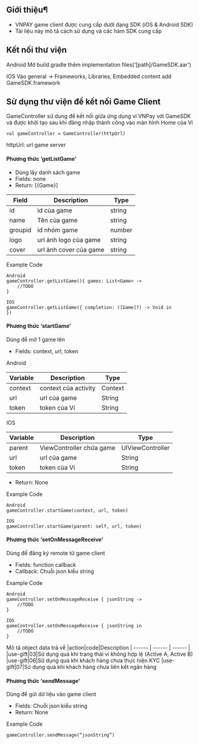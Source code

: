 ## Giới thiệu¶

- VNPAY game client được cung cấp dưới dạng SDK (iOS & Android SDK)
- Tài liệu này mô tả cách sử dụng và các hàm SDK cung cấp


## Kết nối thư viện

Android 
Mở build.gradle thêm implementation files('[path]/GameSDK.aar')

IOS 
Vào general -> Frameworks, Libraries, Embedded content
add GameSDK.framework

## Sử dụng thư viện để kết nối Game Client

GameController sử dụng để kết nối giữa ứng dụng ví VNPay với GameSDK và được khởi tạo sau khi đăng nhập thành công vào màn hình Home của Ví

```
val gameController = GameController(httpUrl)

```
httpUrl: url game server

#### Phương thức ‘getListGame'
- Dùng lấy danh sách game
- Fields: none
- Return:  [{Game}]


|Field|Description|Type
| ------ | ------ | ------ |
|id|id của game|string
|name|Tên của game|string
|groupid|id nhóm game|number
|logo|url ảnh logo của game|string
|cover|url ảnh cover của game|string

Example Code
```
Android 
gameController.getListGame(){ games: List<Game> ->
	//TODO
}
```
```
IOS
gameController.getListGame({ completion: ([Game]?) -> Void in 
})
```
#### Phương thức ‘startGame'
Dùng để mở 1 game lên

- Fields: context, url, token

Android

|Variable|Description|Type
| ------ | ------ | ------ |
|context|context của activity|Context
|url|url của game|String
|token|token của Ví|String

IOS

|Variable|Description|Type
| ------ | ------ | ------ |
|parent|ViewController chứa game|UIViewController
|url|url của game|String
|token|token của Ví|String

- Return: None

Example Code
```
Android 
gameController.startGame(context, url, token)
```
```
IOS
gameController.startGame(parent: self, url, token)
```

#### Phương thức ‘setOnMessageReceive'

Dùng để đăng ký remote từ game client

- Fields: function callback
- Callback: Chuỗi json kiểu string

Example Code
```
Android 
gameController.setOnMessageReceive { jsonString ->
	//TODO
}
```
```
IOS
gameController.setOnMessageReceive { jsonString in
	//TODO
}
```
Mô tả object data trả về
|action|code|Description
| ------ | ------ | ------ |
|use-gift|03|Sử dụng quà khi trạng thái ví không hợp lệ (Active A, Active B)
|use-gift|06|Sử dụng quà khi khách hàng chưa thực hiện KYC
|use-gift|07|Sử dụng quà khi khách hàng chưa liên kết ngân hàng

#### Phương thức ‘sendMessage'

Dùng để gửi dữ liệu vào game client

- Fields: Chuỗi json kiểu string
- Return: None

Example Code
```
gameController.sendMessage(“jsonString”)
```
